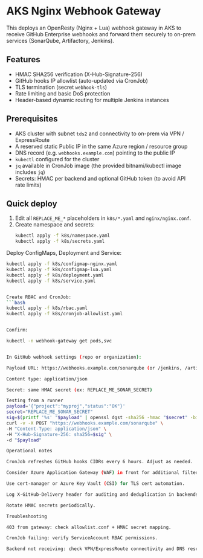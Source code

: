 # AKS Nginx Webhook Gateway

This deploys an OpenResty (Nginx + Lua) webhook gateway in AKS to receive GitHub Enterprise webhooks and forward them securely to on-prem services (SonarQube, Artifactory, Jenkins).

## Features
- HMAC SHA256 verification (X-Hub-Signature-256)
- GitHub hooks IP allowlist (auto-updated via CronJob)
- TLS termination (secret `webhook-tls`)
- Rate limiting and basic DoS protection
- Header-based dynamic routing for multiple Jenkins instances

## Prerequisites
- AKS cluster with subnet `tds2` and connectivity to on-prem via VPN / ExpressRoute
- A reserved static Public IP in the same Azure region / resource group
- DNS record (e.g. `webhooks.example.com`) pointing to the public IP
- `kubectl` configured for the cluster
- `jq` available in CronJob image (the provided bitnami/kubectl image includes `jq`)
- Secrets: HMAC per backend and optional GitHub token (to avoid API rate limits)

## Quick deploy
1. Edit all `REPLACE_ME_*` placeholders in `k8s/*.yaml` and `nginx/nginx.conf`.
2. Create namespace and secrets:
   ```bash
   kubectl apply -f k8s/namespace.yaml
   kubectl apply -f k8s/secrets.yaml

Deploy ConfigMaps, Deployment and Service:
   ```bash
   kubectl apply -f k8s/configmap-nginx.yaml
   kubectl apply -f k8s/configmap-lua.yaml
   kubectl apply -f k8s/deployment.yaml
   kubectl apply -f k8s/service.yaml


Create RBAC and CronJob:
   ```bash
   kubectl apply -f k8s/rbac.yaml
   kubectl apply -f k8s/cronjob-allowlist.yaml


Confirm:

kubectl -n webhook-gateway get pods,svc


In GitHub webhook settings (repo or organization):

Payload URL: https://webhooks.example.com/sonarqube (or /jenkins, /artifactory)

Content type: application/json

Secret: same HMAC secret (ex: REPLACE_ME_SONAR_SECRET)

Testing from a runner
payload='{"project":"myproj","status":"OK"}'
secret="REPLACE_ME_SONAR_SECRET"
sig=$(printf '%s' "$payload" | openssl dgst -sha256 -hmac "$secret" -binary | xxd -ps -c 256)
curl -v -X POST "https://webhooks.example.com/sonarqube" \
  -H "Content-Type: application/json" \
  -H "X-Hub-Signature-256: sha256=$sig" \
  -d "$payload"

Operational notes

CronJob refreshes GitHub hooks CIDRs every 6 hours. Adjust as needed.

Consider Azure Application Gateway (WAF) in front for additional filtering.

Use cert-manager or Azure Key Vault (CSI) for TLS cert automation.

Log X-GitHub-Delivery header for auditing and deduplication in backends.

Rotate HMAC secrets periodically.

Troubleshooting

403 from gateway: check allowlist.conf + HMAC secret mapping.

CronJob failing: verify ServiceAccount RBAC permissions.

Backend not receiving: check VPN/ExpressRoute connectivity and DNS resolution from AKS.
